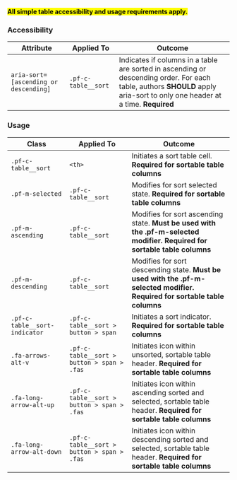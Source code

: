 <mark>**All simple table accessibility and usage requirements apply.**</mark>

### Accessibility

| Attribute | Applied To | Outcome |
| -- | -- | -- |
| `aria-sort=[ascending or descending]` | `.pf-c-table__sort` | Indicates if columns in a table are sorted in ascending or descending order. For each table, authors __SHOULD__ apply aria-sort to only one header at a time. **Required** |

### Usage

| Class | Applied To | Outcome |
| -- | -- | -- |
| `.pf-c-table__sort`           | `<th>`                                      | Initiates a sort table cell. **Required for sortable table columns** |
| `.pf-m-selected`             | `.pf-c-table__sort`                          | Modifies for sort selected state. **Required for sortable table columns** |
| `.pf-m-ascending`             | `.pf-c-table__sort`                         | Modifies for sort ascending state. **Must be used with the .pf-m-selected modifier. Required for sortable table columns** |
| `.pf-m-descending`            | `.pf-c-table__sort`                         | Modifies for sort descending state. **Must be used with the .pf-m-selected modifier. Required for sortable table columns** |
| `.pf-c-table__sort-indicator` | `.pf-c-table__sort > button > span`         | Initiates a sort indicator. **Required for sortable table columns** |
| `.fa-arrows-alt-v`                    | `.pf-c-table__sort > button > span > .fas`  | Initiates icon within unsorted, sortable table header. **Required for sortable table columns** |
| `.fa-long-arrow-alt-up`                | `.pf-c-table__sort > button > span > .fas`  | Initiates icon within ascending sorted and selected, sortable table header. **Required for sortable table columns** |
| `.fa-long-arrow-alt-down`                | `.pf-c-table__sort > button > span > .fas`  | Initiates icon within descending sorted and selected, sortable table header. **Required for sortable table columns** |
